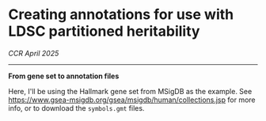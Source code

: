 # Creating annotations for use with LDSC partitioned heritability
*CCR April 2025*

***

**From gene set to annotation files**

Here, I'll be using the Hallmark gene set from MSigDB as the example. See https://www.gsea-msigdb.org/gsea/msigdb/human/collections.jsp for more info, or to download the `symbols.gmt` files.

